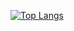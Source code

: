 [![Top Langs](https://github-readme-stats.vercel.app/api/top-langs/?username=rlaxogh5079&layout=compact)](https://github.com/anuraghazra/github-readme-stats)
